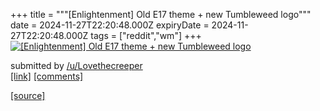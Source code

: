 +++
title = """[Enlightenment] Old E17 theme + new Tumbleweed logo"""
date = 2024-11-27T22:20:48.000Z
expiryDate = 2024-11-27T22:20:48.000Z
tags = ["reddit","wm"]
+++
[![[Enlightenment] Old E17 theme + new Tumbleweed logo](https://preview.redd.it/nnh29xbbni3e1.jpeg?width=640&crop=smart&auto=webp&s=d22a69cbbe07950f07ccc2055bebf52ce6d1a61d "[Enlightenment] Old E17 theme + new Tumbleweed logo")](https://www.reddit.com/r/unixporn/comments/1h1gnee/enlightenment_old_e17_theme_new_tumbleweed_logo/)

submitted by [/u/Lovethecreeper](https://www.reddit.com/user/Lovethecreeper)  
[\[link\]](https://i.redd.it/nnh29xbbni3e1.jpeg) [\[comments\]](https://www.reddit.com/r/unixporn/comments/1h1gnee/enlightenment_old_e17_theme_new_tumbleweed_logo/)

[[source]](https://www.reddit.com/r/unixporn/comments/1h1gnee/enlightenment_old_e17_theme_new_tumbleweed_logo/)

